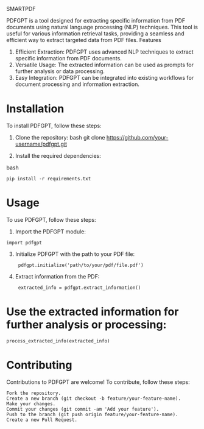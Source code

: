 SMARTPDF

PDFGPT is a tool designed for extracting specific information from PDF documents using natural language processing (NLP) techniques. This tool is useful for various information retrieval tasks, providing a seamless and efficient way to extract targeted data from PDF files.
Features

1. Efficient Extraction: PDFGPT uses advanced NLP techniques to extract specific information from PDF documents.
2. Versatile Usage: The extracted information can be used as prompts for further analysis or data processing.
3. Easy Integration: PDFGPT can be integrated into existing workflows for document processing and information extraction.

# Installation

To install PDFGPT, follow these steps:

1. Clone the repository:
    bash
    git clone https://github.com/your-username/pdfgpt.git

3. Install the required dependencies:

bash

    pip install -r requirements.txt

# Usage

To use PDFGPT, follow these steps:

  1.  Import the PDFGPT module:
         
    import pdfgpt 
    
    

3. Initialize PDFGPT with the path to your PDF file:

        pdfgpt.initialize('path/to/your/pdf/file.pdf')
   
4.  Extract information from the PDF:

         extracted_info = pdfgpt.extract_information()

# Use the extracted information for further analysis or processing:

    process_extracted_info(extracted_info)

# Contributing

Contributions to PDFGPT are welcome! To contribute, follow these steps:

    Fork the repository.
    Create a new branch (git checkout -b feature/your-feature-name).
    Make your changes.
    Commit your changes (git commit -am 'Add your feature').
    Push to the branch (git push origin feature/your-feature-name).
    Create a new Pull Request.
